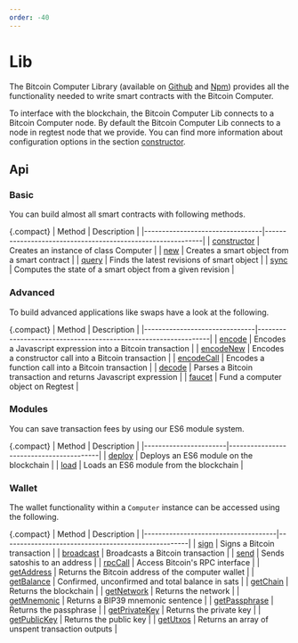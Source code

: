 ```yaml
---
order: -40
---
```


# Lib

The Bitcoin Computer Library (available on [Github](https://github.com/bitcoin-computer/monorepo/tree/main/packages/lib#readme) and [Npm](https://www.npmjs.com/package/@bitcoin-computer/lib)) provides all the functionality needed to write smart contracts with the Bitcoin Computer.

To interface with the blockchain, the Bitcoin Computer Lib connects to a Bitcoin Computer node. By default the Bitcoin Computer Lib connects to a node in regtest node that we provide. You can find more information about configuration options in the section [constructor](./constructor.md).

## Api

### Basic

You can build almost all smart contracts with following methods.

{.compact}
| Method                          | Description                                                |
|---------------------------------|------------------------------------------------------------|
| [constructor](./constructor.md) | Creates an instance of class Computer                      |
| [new](./new.md)                 | Creates a smart object from a smart contract               |
| [query](./query.md)             | Finds the latest revisions of smart object                 |
| [sync](./sync.md)               | Computes the state of a smart object from a given revision |

### Advanced

To build advanced applications like swaps have a look at the following.

{.compact}
| Method                        | Description                                                    |
|-------------------------------|----------------------------------------------------------------|
| [encode](./encode.md)         | Encodes a Javascript expression into a Bitcoin transaction     |
| [encodeNew](./encodeNew.md)   | Encodes a constructor call into a Bitcoin transaction          |
| [encodeCall](./encodeCall.md) | Encodes a function call into a Bitcoin transaction             |
| [decode](./decode.md)         | Parses a Bitcoin transaction and returns Javascript expression |
| [faucet](./faucet)            | Fund a computer object on Regtest                              |

### Modules

You can save transaction fees by using our ES6 module system.

{.compact}
| Method                | Description                             |
|-----------------------|-----------------------------------------|
| [deploy](./deploy.md) | Deploys an ES6 module on the blockchain |
| [load](./load.md)     | Loads an ES6 module from the blockchain |

### Wallet

The wallet functionality within a `Computer` instance can be accessed using the following.

{.compact}
| Method                              | Description                                        |
|-------------------------------------|----------------------------------------------------|
| [sign](./sign.md)                   | Signs a Bitcoin transaction                        |
| [broadcast](./broadcast.md)         | Broadcasts a Bitcoin transaction                   |
| [send](./send.md)                   | Sends satoshis to an address                       |
| [rpcCall](./rpcCall.md)             | Access Bitcoin's RPC interface                     |
| [getAddress](./getAddress.md)       | Returns the Bitcoin address of the computer wallet |
| [getBalance](./getBalance.md)       | Confirmed, unconfirmed and total balance in sats   |
| [getChain](./getChain.md)           | Returns the blockchain                             |
| [getNetwork](./getNetwork.md)       | Returns the network                                |
| [getMnemonic](./getMnemonic.md)     | Returns a BIP39 mnemonic sentence                  |
| [getPassphrase](./getPassphrase.md) | Returns the passphrase                             |
| [getPrivateKey](./getPrivateKey.md) | Returns the private key                            |
| [getPublicKey](./getPublicKey.md)   | Returns the public key                             |
| [getUtxos](./getUtxos.md)           | Returns an array of unspent transaction outputs    |
